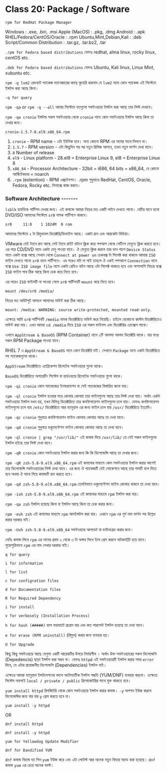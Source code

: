 # Class 20: Package / Software

`rpm for RedHat Package Manager`

Windows : .exe, .bin, .msi
Apple (MacOS) : .pkg, .dmg
Android : .apk
RHEL/Fedora/CentOS/Oracle : .rpm
Ubuntu,Mint,Debian,Kali : .deb
Script/Common Distribution : .tar.gz, .tar.bz2, .tar

`.rpm for Fedora based distributions` যেমনঃ redhat, alma linux, rocky linux, centOS etc.

`.deb for Fedora based distributions` যেমনঃ Ubuntu, Kali linux, Linux Mint, xubuntu etc.

`rpm -q lvm2` রেডহ্যাট প্যাকেজ ম্যানেজারের কাছে কুয়েরি করলাম যে `lvm2` নামে কোন প্যাকেজ এই সিস্টেমে ইন্সটল করা আছে কিনা।

`-q for query`

`rpm -qa` or `rpm -q --all` আমার সিস্টেমে যতগুলো সফটওয়্যার ইন্সটল করা আছে তার লিস্ট দেখাবে।

`rpm -qa cronie` ইন্সটল্ড সকল সফটওয়্যার থেকে `cronie` নামে কোন সফটওয়্যার ইন্সটল আছে কিনা তা দেখার জন্য।

`cronie-1.5.7-8.el9.x86_64.rpm`

1. `cronie` - RPM name - এটা ইউনিক হবে। অন্য কোনো RPM এর নামের সাথে মিলবে না।
2. `1.5.7` - RPM version - এটা কিছুদিন পর পর নতুন রিলিজ আসবে, তখন নতুন ভার্শন দেখা যাবে।
3. `8` Number of release
4. `el9` - Linux platform - 28.el9 = Enterprise Linux 9, el8 = Enterprise Linux 8
5. `x86_64` - Processor Architecture - 32bit = i686, 64 bits = x86_64, যে কোনো আর্কিটেকচার = noarch
6. `.rpm` (extention) - RPM এক্সটেনশন। .rpm শুধুমাত্রে RedHat, CentOS, Oracle, Fedora, Rocky etc. লিনাক্সে কাজ করবে।

### Software Architecture -------

`lsblk` হার্ডডিস্ক পার্টিশন দেখার জন্য। এই কমান্ডে আমরা নিচের মত একটি লাইন দেখতে পাবো। যেটির মানে হলো DVD/ISO আমাদের সিস্টেমে `sr0` নামক পার্টিশনে থাকবে।

`sr0     11:0    1 1024M  0 rom`

আমাদের সিস্টেমে ২ টা রিমুভাবল ডিরেক্টরি/ডিভাইস আছে। একটা রান এবং আরকেটা মিডিয়া।

VMware যেই ট্যাবে রান আছে সেই ট্যাবে রাইট বাটনে ক্লিক করে পপআপ থেকে সেটিংস মেনুতে ক্লিক করতে হবে। এর পরে CD/DVD নামে একটা মেনু পাওয়া যাবে। ঐ মেনুতে ক্লিক করলে তার ডান পাশে `Device Status` নামে একটা বক্সে আছে সেখান থেকে `Connect at power on` চেকবক্স টা সিলেক্ট করা থাকলে আমারা `ISO` ফাইল দেখতে পাবো `sr0` নামে পার্টিশনে। এর পরেও যদি না পাই তাহলে ঐ একই পপআপে `Connection` নামে বক্সে `Use ISO image file` নামে একটা রেডিও বাটন আছে ওটা সিলেক্ট থাকতে হবে এবং পাশাপাশি নিচের বক্সে `ISO` ফাইল পাথ ঠিক আছে কিনা চেক করে নিতে হবে।

এর পরেও `ISO` ফাইলটি না পাওয়া গেলে `sr0` পার্টিশনটি `mount` করে নিতে হবে।

`mount /dev/sr0 /media/`

নিচের মত আউটপুট আসলে আমাদের মাউন্ট করা ঠিক আছে।

`mount: /media: WARNING: source write-protected, mounted read-only.`

এক্ষেত্রে আমি `sr0` পার্টিশনটি `/media` নামক ডিরেক্টরিতে মাউন্ট করে নিয়েছি। চাইলে যেকোনো কাস্টম ডিরেক্টরিতেও মাউন্ট করা যায়। এখন আমরা `cd /media` দিয়ে `ISO` এর সকল ফাইলস এবং ডিরেক্টরির এ্যাক্সেস পাবো।

এখানে `AppStream & BaseOS` (RPM Container) নামে ২টি আলাদা আলদা ডিরেক্টরি থাকে। যার মধ্যে সকল RPM Package পাওয়া যাবে।

RHEL 7 এ `AppStream & BaseOS` নামে কোন ডিরেক্টরি নাই। সেখানে `Package` নামে একটা ডিরেক্টরিতে সব প্যাকেজগুলো থাকে।

`AppStream` ডিরেক্টরিতে এ্যাপ্লিকেশন রিলেটেড সফটওয়্যার গুলো থাকে।

`BaseOS` ডিরেক্টরিতে অপারেটিং সিস্টেম বা হার্ডওয়্যার রিলেটেড সফটওয়্যার গুলো থাকে।

`rpm -qi cronie` কোন প্যাকেজের ইনফরমেশন বা সেই প্যাকেজের বিস্তারিত জানা যায়।

`rpm -ql cronie` ইন্সটল হওয়ার পরে কোথায় কোথায় তার ফাইলগুলো আছে তার লিস্ট দেখা যায়। অর্থাৎ একটা সফটওয়্যার ইন্সটল যখন হয়, তখন বিভিন্ন ডিরেক্টরিতে তার কনফিগারেশন ফাইলগুলো চলে যায়। যেমনঃ কনফিগারেশন ফাইলগুলো চলে যায় `/etc/` ডিরেক্টরিতে আর ম্যানুয়াল এর জন্য ফাইল চলে যায় `/usr/` ডিরেক্টরিতে ইত্যাদি।

`rpm -qc cronie` শুধুমাত্র কনফিগারেশন ফাইল কোথায় কোথায় আছে তা দেখা যাবে।

`rpm -qd cronie` শুধুমাত্র ডকুমেন্টেশন ফাইল কোথায় কোথায় আছে তা দেখা যাবে।

`rpm -ql cronie | grep "/usr/lib/"` এই কমান্ড দিয়ে `/usr/lib/` তে যেই সকল ফাইলগুলো ইন্সটল হইছে তার লিস্ট দেখা যাবে।

`rpm -qR cronie` কোন সফটওয়্যার ইন্সটল করার জন্য কি কি ডিপেন্ডেন্সি আছে তা দেখার জন্য।

`rpm -qR zsh-5.8-9.el9.x86_64.rpm` এই কমান্ডের মাধ্যমে কোন সফটওয়্যার ইন্সটল করার আগেই তার ডিপেন্ডেন্সি সফটওয়্যারের লিস্ট দেখা যাবে। এর জন্য ঐ প্যাকেজটি যেই লোকেশনে আছে তার পাথটি বলে দিতে হবে অথবা ঐ পাথে গিয়ে কমান্ডটি রান করতে হবে।

`rpm -qd zsh-5.8-9.el9.x86_64.rpm` তেমনিভাবে ডকুমেন্টেশন ফাইল কোথায় থাকবে তা দেখা যাবে।

`rpm -ivh zsh-5.8-9.el9.x86_64.rpm` এই কমান্ডের মাধ্যমে `rpm` ইন্সটল করা যায়।

`rpm -qa zsh` ইন্সটল হয়েছে কিনা বা ইন্সটল আছে কিনা তা চেক করার জন্য।

`rpm -evh zsh` এই কমান্ডের মাধ্যমে `rpm` আনইন্সটল করা যায়। এখানে `rpm` এর পুর্ন নাম ভার্সন সহ উল্লেখ করার দরকার নাই।

`rpm -Uvh zsh-5.8-9.el9.x86_64` সফটওয়্যার আপডেট বা ডাউনগ্রেড করার জন্য।

নোটঃ কমান্ড লিখে `rpm` এর নামের প্রথম ২ থেকে ৩ টা অক্ষর লিখে ট্যাব প্রেস করলে অটকমপ্লিট হয়ে যাবে। পুরোপুরিভাবে `rpm` এর নাম লেখার দরকার নাই।

`q for query`

`i for information`

`l for list`

`c for configration files`

`d for Documentation files`

`R for Required Dependency`

`i for install`

`v for verbosely (Installation Process)`

`h for hash (#####)` হ্যাস ফরম্যাটে প্রগ্রেস বার এবং কত পারসেন্ট ইন্সটল হয়েছে তা দেখা যাবে।

`e for erase (RPM uninstall)` (রিমুভ) করার জন্য ব্যবহার হয়।

`U for Upgrade`

কিছু কিছু সফটওয়্যার আছে যেগুলা একটি আরেকটির উপরে নির্ভরশীল । অর্থাৎ উক্ত সফটওয়্যারের সকল ডিপেন্ডেসি (Depedencis) ছাড়া ইন্সটল করা সম্ভব না। যেমনঃ `httpd` এই সফটওয়্যারটি ইন্সটল করার সময় `error` দিবে, যে এটার প্রয়োজনীয় ডিপেন্ডেসি (Dependencies) ইন্সটল নাই।

এক্ষেত্রে আমরা ম্যানুয়াল ইন্সটলেশনের বদলে অটোম্যাটিক ইন্সটল পদ্ধতি (YUM/DNF) ব্যবহার করবো। এক্ষেত্রে সিস্টেম অবশ্যই `local / private / public` রিপোজেটরির সাথে যুক্ত থাকতে হবে।

`yum install httpd` রিপজিটরি থেকে কোন সফটওয়্যার ইন্সটল করার কমান্ড। `-y` অপশন ইউজ করলে ডিপেন্ডেন্সির জন্য বার বার `y` প্রেস করতে হবে না।

`yum install -y httpd`

OR

`dnf install httpd`

`dnf install -y httpd`

`yum for Yellowdog Update Modifier`

`dnf for Dandified YUM`

`dnf` কমান্ড বিহান্ড দ্যা সিন `yum` ইউজ করে এবং এটা লেটেস্ট আর অনেক নতুন ফিচার অ্যাড করা হয়েছে। `dnf` কমান্ড `yum` এর চেয়ে অনেক ফাস্ট।
